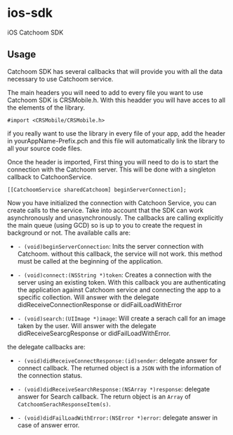 ios-sdk
=======

iOS Catchoom SDK

Usage
-----

Catchoom SDK has several callbacks that will provide you with all the data necessary to use Catchoom service. 

The main headers you will need to add to every file you want to use Catchoom SDK is CRSMobile.h. With this headder you will have acces to all the elements of the library. 

	#import <CRSMobile/CRSMobile.h>

if you really want to use the library in every file of your app, add the header in yourAppName-Prefix.pch and this file will automatically link the library to all your source code files.

Once the header is imported, First thing you will need to do is to start the connection with the Catchoom server. This will be done with a singleton callback to CatchoonService.

    [[CatchoomService sharedCatchoom] beginServerConnection];

Now you have initialized the connection with Catchoon Service, you can create calls to the service. Take into account that 
the SDK can work asynchronously and unasynchronously. The callbacks are calling explicitly  the main queue (using GCD) so is up to you to create the request in background or not.  The available calls are:

* `- (void)beginServerConnection`: Inits the server connection with Catchoom. without this callback, the service will not work. this method must be called at the beginning of the application.

* `- (void)connect:(NSString *)token`: Creates a connection with the server using an existing token. With this callback you are authenticating  the application against Catchoom service and connecting the app to a specific collection. Will answer with the delegate didReceiveConnectionResponse or didFailLoadWithError


* `- (void)search:(UIImage *)image`: Will create a serach call for an image taken by the user. Will answer with the delegate didReceiveSearcgResponse or didFailLoadWithError.


the delegate callbacks are:

* `- (void)didReceiveConnectResponse:(id)sender`: delegate answer for connect callback. The returned object is a `JSON` with the information of the connection status.

* `- (void)didReceiveSearchResponse:(NSArray *)response`: delegate answer for Search callback. The return object is an `Array` of `CatchoomSerachResponseItem(s)`. 

* `- (void)didFailLoadWithError:(NSError *)error`: delegate answer in case of answer error.
